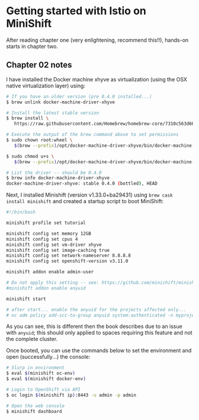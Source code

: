 # Getting started with Istio on MiniShift

After reading chapter one (very enlightening, recommend this!!), hands-on starts in chapter two.

## Chapter 02 notes

I have installed the Docker machine xhyve as virtualization (using the OSX native virtualization layer) using:

~~~bash
# If you have an older version (pre 0.4.0 installed...)
$ brew unlink docker-machine-driver-xhyve

# Install the latest stable version
$ brew install \
   https://raw.githubusercontent.com/Homebrew/homebrew-core/7310c563d662ddbe094f46f9600cad30ad3551a6/Formula/docker-machine-driver-xhyve.rb

# Execute the output of the brew command above to set permissions
$ sudo chown root:wheel \
   $(brew --prefix)/opt/docker-machine-driver-xhyve/bin/docker-machine-driver-xhyve

$ sudo chmod u+s \
   $(brew --prefix)/opt/docker-machine-driver-xhyve/bin/docker-machine-driver-xhyve

# List the driver -- should be 0.4.0
$ brew info docker-machine-driver-xhyve
docker-machine-driver-xhyve: stable 0.4.0 (bottled), HEAD
~~~

Next, I installed Minishift (version v1.33.0+ba29431) using `brew cask install minishift` and created a startup script to boot MiniShift:

~~~bash
#!/bin/bash

minishift profile set tutorial

minishift config set memory 12GB
minishift config set cpus 4
minishift config set vm-driver xhyve
minishift config set image-caching true
minishift config set network-nameserver 8.8.8.8
minishift config set openshift-version v3.11.0

minishift addon enable admin-user

# Do not apply this setting -- see: https://github.com/minishift/minishift/issues/2809
#minishift addon enable anyuid

minishift start

# after start... enable the anyuid for the projects affected only...
# oc adm policy add-scc-to-group anyuid system:authenticated -n myproject --as system:admin
~~~

As you can see, this is different then the book describes due to an issue with `anyuid`; this should only applied to spaces requiring this feature and not the complete cluster.

Once booted, you can use the commands below to set the environment and open (successfully...) the console:

~~~bash
# Slurp in environment
$ eval $(minishift oc-env)
$ eval $(minishift docker-env)

# Login to OpenShift via API
$ oc login $(minishift ip):8443 -u admin -p admin

# Open the web console
$ minishift dashboard
~~~
